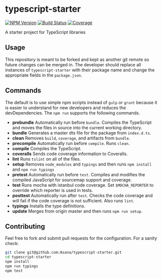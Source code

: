 # typescript-starter

[![NPM Version][npm-image]][npm-url] [![Build Status][travis-image]][travis-url] [![Coverage][coveralls-image]][coveralls-url]

A starter project for TypeScript libraries

## Usage

This repository is meant to be forked and kept as another git remote so future
changes can be merged in. The developer should replace all instances of
`typescript-starter` with their package name and change the appropriate fields
in the `package.json`.

## Commands

The default is to use simple npm scripts instead of `gulp` or `grunt` because
it is easier to understand for new developers and reduces the devDependencies.
The `npm run` supports the following commands.

- **prebundle** Automatically run before `bundle`. Compiles the TypeScript and
  moves the files in source into the current working directory.
- **bundle** Generates a master dts file for the package from `index.d.ts`.
- **clean** Removes `build`, `coverage`, and artifacts from `bundle`.
- **precompile** Automatically run before `compile`. Runs `clean`.
- **compile** Compiles the TypeScript.
- **coveralls** Sends code coverage information to Coveralls.
- **lint** Runs `tslint` on all of the files.
- **setup** Removes `node_modules` and `typings` and then runs `npm install` and
  `npm run typings`
- **pretest** Automatically run before `test`. Compiles and modifies the
  compiled JavaScript for sourcemap support and coverage.
- **test** Runs mocha with istanbul code coverage. Set `$MOCHA_REPORTER` to
  override which reporter is used in tests.
- **posttest** Automatically run after `test`. Checks the code coverage and will
  fail if the code coverage is not sufficient. Also runs `lint`.
- **typings** Installs the type definitions.
- **update** Merges from origin master and then runs `npm run setup`.

## Contributing

Feel free to fork and submit pull requests for the configuration. For a sanity
check:

```sh
git clone git@github.com:Asana/typescript-starter.git
cd typescript-starter
npm install
npm run typings
npm test
```

[npm-url]: https://www.npmjs.org/package/typescript-starter
[npm-image]: http://img.shields.io/npm/v/typescript-starter.svg?style=flat-square

[travis-url]: http://travis-ci.org/Asana/typescript-starter
[travis-image]: http://img.shields.io/travis/Asana/typescript-starter.svg?style=flat-square

[coveralls-url]: https://coveralls.io/r/Asana/typescript-starter
[coveralls-image]: https://img.shields.io/coveralls/Asana/typescript-starter/master.svg?style=flat-square
